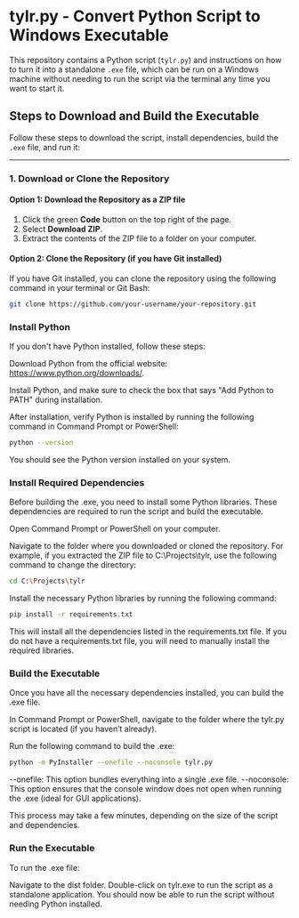 # tylr.py - Convert Python Script to Windows Executable

This repository contains a Python script (`tylr.py`) and instructions on how to turn it into a standalone `.exe` file, which can be run on a Windows machine without needing to run the script via the terminal any time you want to start it.

## Steps to Download and Build the Executable

Follow these steps to download the script, install dependencies, build the `.exe` file, and run it:

---

### 1. Download or Clone the Repository

#### Option 1: Download the Repository as a ZIP file

1. Click the green **Code** button on the top right of the page.
2. Select **Download ZIP**.
3. Extract the contents of the ZIP file to a folder on your computer.

#### Option 2: Clone the Repository (if you have Git installed)

If you have Git installed, you can clone the repository using the following command in your terminal or Git Bash:

```bash
git clone https://github.com/your-username/your-repository.git
```

### Install Python
If you don't have Python installed, follow these steps:

Download Python from the official website: https://www.python.org/downloads/.

Install Python, and make sure to check the box that says "Add Python to PATH" during installation.

After installation, verify Python is installed by running the following command in Command Prompt or PowerShell:

```bash
python --version
```

You should see the Python version installed on your system.

### Install Required Dependencies
Before building the .exe, you need to install some Python libraries. These dependencies are required to run the script and build the executable.

Open Command Prompt or PowerShell on your computer.

Navigate to the folder where you downloaded or cloned the repository. For example, if you extracted the ZIP file to C:\Projects\tylr, use the following command to change the directory:

```bash
cd C:\Projects\tylr
```
Install the necessary Python libraries by running the following command:

```bash
pip install -r requirements.txt
```

This will install all the dependencies listed in the requirements.txt file. If you do not have a requirements.txt file, you will need to manually install the required libraries.

### Build the Executable
Once you have all the necessary dependencies installed, you can build the .exe file.

In Command Prompt or PowerShell, navigate to the folder where the tylr.py script is located (if you haven’t already).

Run the following command to build the .exe:

```bash
python -m PyInstaller --onefile --noconsole tylr.py
```

--onefile: This option bundles everything into a single .exe file.
--noconsole: This option ensures that the console window does not open when running the .exe (ideal for GUI applications).

This process may take a few minutes, depending on the size of the script and dependencies.

### Run the Executable
To run the .exe file:

Navigate to the dist folder.
Double-click on tylr.exe to run the script as a standalone application.
You should now be able to run the script without needing Python installed.